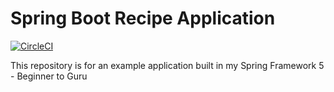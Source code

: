 # Spring Boot Recipe Application

[![CircleCI](https://circleci.com/gh/genarot/spring5-recipe-app-1.svg?style=svg)](https://circleci.com/gh/genarot/spring5-recipe-app-1)

This repository is for an example application built in my Spring Framework 5 - Beginner to Guru
